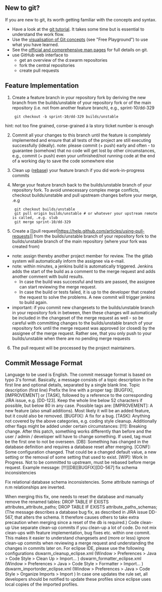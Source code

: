 ## New to git?

If you are new to git, its worth getting familiar with the concepts and syntax.

* Have a look at the [git tutorial](https://www.atlassian.com/git/tutorial). It takes some time but is essential to understand the work flow.
* Use the [visualisation of Git concepts](http://www.wei-wang.com/ExplainGitWithD3/) (see "Free Playground") to use what you have learned.
* See the [official and comprehensive man pages](http://git-scm.com/documentation) for full details on git.
* use GitHub web interface to
  * get an overview of the d:swarm repositories 
  * fork the central repositories
  * create pull requests


## Feature Implementation

1. Create a feature branch in your repository fork by deriving the new branch from the builds/unstable of your repository fork or of the main repository (i.e. not from another feature branch), e.g., sprint-10/dd-329

        git checkout -b sprint-10/dd-329 builds/unstable
hint: not too fine grained, corse-grained á la story ticket number is enough

2. Commit all your changes to this branch until the feature is completely implemented and ensure that all tests of the project are still executing successfully (ideally).
note: please commit (+ push) early and often - to guarantee (somehow) that no code will get lost by other circumstances, e.g., commit (+ push) even your unfinished/not running code at the end of a working day to save the code somewhere else

3. Clean up ([rebase](https://www.atlassian.com/git/tutorial/rewriting-git-history)) your feature branch if you did work-in-progress commits

4. Merge your feature branch back to the builds/unstable branch of your repository fork.
To avoid unnecessary complex merge conflicts, checkout builds/unstable and pull upstream changes before your merge, .e.g

        git checkout builds/unstable
        git pull origin builds/unstable # or whatever your upstream remote is called, .e.g. slub
        git merge sprint-10/dd-329

5. Create a [[pull request|https://help.github.com/articles/using-pull-requests]] from the builds/unstable branch of your repository fork to the builds/unstable branch of the main repository (where your fork was created from)
 * note: assign thereby another project member for review. The the gitlab system will automatically inform the assignee via e-mail.
 * note: within minutes, a jenkins build is automatically triggered. Jenkins adds the start of the build as a comment to the merge request and adds another comment with build results. 
   - In case the build was successful and tests are passed, the assignee can start reviewing the merge request.
   - In case the build or tests failed, it is up to the developer that created the request to solve the problems. A new commit will trigger jenkins to build again. 
 * important: if you commit new changesets to the builds/unstable branch in your repository fork in between, then these changes will automatically be included in the changeset of the merge request as well - so be careful with committing changes to the builds/unstable branch of your repository fork until the merge request was approved (or closed) by the assignee of the merge request. Rather see, that you only push to your builds/unstable when there are no pending merge requests
6. The pull request will be processed by the project maintainers.


## Commit Message Format
 Language to be used is English.
 The commit message format is based on typo 3's format. Basically, a message consists of a topic description in the first line and optional details, separated by a single blank line.
Topic description (first line)
Prefix the line with a proper tag: [BUGFIX], [IMPROVEMENT] or [TASK], followed by a reference to the corresponding JIRA issue, e.g. [DD-123].
Keep the whole line below 52 characters if possible, but below 80 in any case. 
Possible tags are:
[IMPROVEMENT]: A new feature (also small additions). Most likely it will be an added feature, but it could also be removed.
[BUGFIX]: A fix for a bug.
[TASK]: Anything not covered by the above categories, e.g. coding style cleanup.
Additionally other flags might be added under certain circumstances:
[!!!]: Breaking change. After this patch, something works differently than before and the user / admin / developer will have to change something. If used, tag must be the first one to not be overseen.
[DB]: Something has changed in the database definition and requires a database reset after merging.
[CONF]: Some configuration changed. That could be a changed default value, a new setting or the removal of some setting that used to exist.
[WIP]: Work In Progress. Not to be committed to upstream, must be rebased before merge request.
Example message:
[!!!][DB][BUGFIX][DD-567] fix schema inconsistencies
 
Fix relational database schema inconsistencies. Some attribute namings of n:m relationships are inverted.
 
When merging this fix, one needs to reset the database and manually remove the renamed tables: 
DROP TABLE IF EXISTS attributes_attribute_paths; 
DROP TABLE IF EXISTS attribute_paths_schemas;
(The message describes a database bug fix, as described in JIRA issue DD-567, that alters the schema. It therefore causes others to take extra precaution when merging since a reset of the db is required.)
Code clean-up
Use separate clean-up commits if you clean-up a lot of code. Do not mix clean-ups with feature implementation, bug fixes etc. within one commit. This makes it easier to understand changesets and (more or less) ignore clean-up commits when reviewing a merge request and understanding the changes in commits later on. 
For eclipse IDE, please use the following configurations
dswarm_cleanup_eclipse.xml (Window > Preferences > Java > Code Style > Clean Up > Import... )
dswarm_formatter_eclipse.xml (Window > Preferences > Java > Code Style > Formatter > Import... )
dswarm_importorder_eclipse.xml (Window > Preferences > Java > Code Style > Organize Imports > Import )
In case one updates the rule set, all developers should be notified to update these profiles since eclipse uses local copies of the imported profiles. 